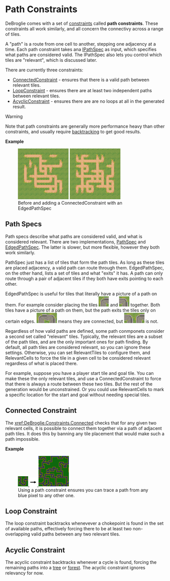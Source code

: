 # Path Constraints

DeBroglie comes with a set of <a href="constraints.md">constraints</a> called **path constraints**. These constraints all work similarly, and all concern the connectivy across a range of tiles.

A "path" is a route from one cell to another, stepping one adjacency at a time. Each path constraint takes ana [IPathSpec](xref:Constraints.IPathSpec) as input, which specifies what paths are considered valid. The IPathSpec also lets you control which tiles are "relevant", which is discussed later.

There are currently three constraints:

* [ConnectedConstraint](xref:DeBroglie.Constraints.ConnectedConstraint) - ensures that there is a valid path between relevant tiles.
* [LoopConstraint](xref:DeBroglie.Constraints.LoopConstraint) - ensures there are at least two independent paths between relevant tiles.
* [AcyclicConstraint](xref:DeBroglie.Constrains.AcyclicConstraint) - ensures there are are no loops at all in the generated result.

> [!WARNING]
> Note that path constraints are generally more performance heavy than other constraints, and usually require [backtracking](features.md#backtracking) to get good results.



**Example**

<figure>
<img src="../images/edged_path_constraint_missing.png"/>
<a href="https://github.com/BorisTheBrave/DeBroglie/blob/master/samples/grass/edged_path_constraint.json">
<img src="../images/edged_path_constraint.png"/>
</a>
<figcaption>Before and adding a ConnectedConstraint with an EdgedPathSpec</figcaption>
</figure>

## Path Specs

Path specs describe what paths are considered valid, and what is considered relevant. There are two implementations, [PathSpec](xref:DeBroglie.Constraints.PathSpec) and [EdgedPathSpec](xref:DeBroglie.Constraints.EdgedPathSpec). The latter is slower, but more flexible, however they both work similarly.

PathSpec just has a list of tiles that form the path tiles. As long as these tiles are placed adjacency, a valid path can route through them. EdgedPathSpec, on the other hand, lists a set of tiles and what "exits" it has. A path can only route through a pair of adjacent tiles if they both have exits pointing to each other.

EdgedPathSpec is useful for tiles that literally have a picture of a path on them. For example consider placing the tiles <img src="../images/grass_corner3.png"> and <img src="../images/grass_corner4.png"> together. Both tiles have a picture of a path on them, but the path exits the tiles only on certain edges. <span><img src="../images/grass_corner3.png"><img src="../images/grass_corner4.png"></span> means they are connected, but <span><img src="../images/grass_corner4.png"><img src="../images/grass_corner3.png"></span> is not. 

Regardless of how valid paths are defined, some path conmponets consider a second set called "relevant" tiles. Typically, the relevant tiles are a subset of the path tiles, and are the only important ones for path finding. By default, all path tiles are considered relevant, so you can ignore these settings. Otherwise, you can set RelevantTiles to configure them, and RelevantCells to force the tile in a given cell to be considered relevant regardless of what is placed there.

For example, suppose you have a player start tile and goal tile. You can make these the only relevant tiles, and use a ConnectedConstraint to force that there is always a route between these two tiles. But the rest of the generation would be unconstrained. Or you could use RelevantCells to mark a specific location for the start and goal without needing special tiles.

## Connected Constraint

The <xref:DeBroglie.Constraints.Connected> checks that for any given two relevant cells, it is possible to connect them together via a path of adjacent path tiles. It does this by banning any tile placement that would make such a path impossible.

**Example**

<figure>
<a href="https://github.com/BorisTheBrave/DeBroglie/blob/master/samples/docs/pathway_overlapping_path.json">
<img src="../images/pathway.png"/>
<img src="../images/arrow.png"/>
<img src="../images/pathway_overlapping_path.png"/>
</a>
<figcaption>Using a path constraint ensures you can trace a path from any blue pixel to any other one.</figcaption>
</figure>

## Loop Constraint

The loop constraint backtracks whenevever a chokepoint is found in the set of available paths, effectively forcing there to be at least two non-overlapping valid paths between any two relevant tiles.

## Acyclic Constraint

The acyclic constraint backtracks whenever a cycle is found, forcing the remaining paths into a [tree](https://en.wikipedia.org/wiki/Tree_(graph_theory)) or [forest](https://en.wikipedia.org/wiki/Tree_(graph_theory)#Forest). The acyclic constraint ignores relevancy for now.